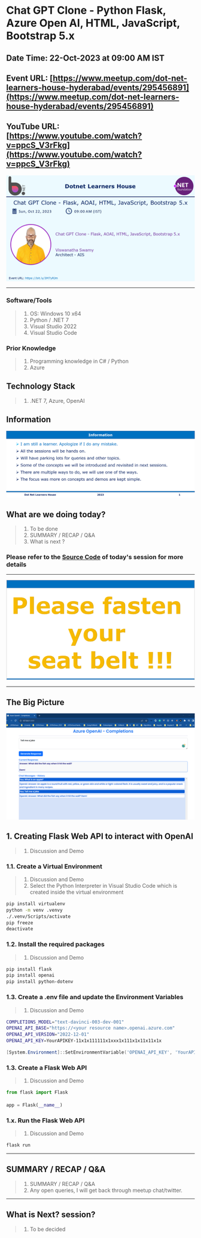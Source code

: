 # Chat GPT Clone - Python Flask, Azure Open AI, HTML, JavaScript, Bootstrap 5.x

## Date Time: 22-Oct-2023 at 09:00 AM IST

## Event URL: [https://www.meetup.com/dot-net-learners-house-hyderabad/events/295456891](https://www.meetup.com/dot-net-learners-house-hyderabad/events/295456891)

## YouTube URL: [https://www.youtube.com/watch?v=ppcS_V3rFkg](https://www.youtube.com/watch?v=ppcS_V3rFkg)

![Viswanatha Swamy P K |150x150](./Documentation/Images/ViswanathaSwamyPK.PNG)

---

### Software/Tools

> 1. OS: Windows 10 x64
> 1. Python / .NET 7
> 1. Visual Studio 2022
> 1. Visual Studio Code

### Prior Knowledge

> 1. Programming knowledge in C# / Python
> 1. Azure

## Technology Stack

> 1. .NET 7, Azure, OpenAI

## Information

![Information | 100x100](./Documentation/Images/Information.PNG)

## What are we doing today?

> 1. To be done
> 1. SUMMARY / RECAP / Q&A
> 1. What is next ?

### Please refer to the [**Source Code**](https://github.com/ViswanathaSwamy-PK-TechSkillz-Academy/learn-azure-openai) of today's session for more details

---

![Information | 100x100](./Documentation/Images/SeatBelt.PNG)

---

## The Big Picture

![Chat GPT Clone | 100x100](./Documentation/Images/SessionFirstLook.PNG)

## 1. Creating Flask Web API to interact with OpenAI

> 1. Discussion and Demo

### 1.1. Create a Virtual Environment

> 1. Discussion and Demo
> 1. Select the Python Interpreter in Visual Studio Code which is created inside the virtual environment

```bash
pip install virtualenv
python -m venv .venvy
./.venv/Scripts/activate
pip freeze
deactivate
```

### 1.2. Install the required packages

> 1. Discussion and Demo

```bash
pip install flask
pip install openai
pip install python-dotenv
```

### 1.3. Create a .env file and update the Environment Variables

> 1. Discussion and Demo

```bash
COMPLETIONS_MODEL="text-davinci-003-dev-001"
OPENAI_API_BASE="https://<your resource name>.openai.azure.com"
OPENAI_API_VERSION="2022-12-01"
OPENAI_API_KEY=YourAPIKEY-11x1x111111x1xxx1x111x1x11x11x1x
```

```powershell
[System.Environment]::SetEnvironmentVariable('OPENAI_API_KEY', 'YourAPIKEY-11x1x111111x1xxx1x111x1x11x11x1x', 'User')
```

### 1.3. Create a Flask Web API

> 1. Discussion and Demo

```python
from flask import Flask

app = Flask(__name__)
```

### 1.x. Run the Flask Web API

> 1. Discussion and Demo

```bash
flask run
```

---

## SUMMARY / RECAP / Q&A

> 1. SUMMARY / RECAP / Q&A
> 2. Any open queries, I will get back through meetup chat/twitter.

---

## What is Next? session?

> 1. To be decided
